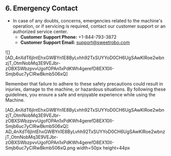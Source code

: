 ## 6\. Emergency Contact

* In case of any doubts, concerns, emergencies related to the machine's operation, or if servicing is required, contact our customer support or an authorized service center.
    * **Customer Support Phone:** +1-844-793-3872
    * **Customer Support Email:** [support@sweetrobo.com](mailto:support@sweetrobo.com)


![][AD_4nXdT6jIntEhxGWBYn1E8ByLvhh92TxSUYYoD0CH6UgSAwKlRoe2wbnzjT_OtmNobMq3E9VEJbr-zOBXSWbzpvvUgofOPAn1xPdKWh4gerefD8EX10II-Smjb6uc7yCIRwBkmb506xQ]

Remember that failure to adhere to these safety precautions could result in injuries, damage to the machine, or hazardous situations. By following these guidelines, you ensure a safe and enjoyable experience while using the Machine.


[AD_4nXdT6jIntEhxGWBYn1E8ByLvhh92TxSUYYoD0CH6UgSAwKlRoe2wbnzjT_OtmNobMq3E9VEJbr-zOBXSWbzpvvUgofOPAn1xPdKWh4gerefD8EX10II-Smjb6uc7yCIRwBkmb506xQ]: AD_4nXdT6jIntEhxGWBYn1E8ByLvhh92TxSUYYoD0CH6UgSAwKlRoe2wbnzjT_OtmNobMq3E9VEJbr-zOBXSWbzpvvUgofOPAn1xPdKWh4gerefD8EX10II-Smjb6uc7yCIRwBkmb506xQ.png width=50px height=44px